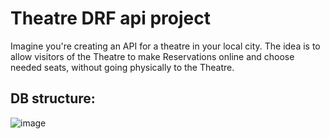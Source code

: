 # Theatre DRF api project

Imagine you're creating an API for a theatre in your local city. The idea is to allow visitors of the Theatre to make Reservations online and choose needed seats, without going physically to the Theatre.

## DB structure:
![image](https://github.com/OleksandrMoroz24/theatre-rest-api/assets/140017557/dcd9086a-6b99-48b7-9e2b-4d646adb6e94)
